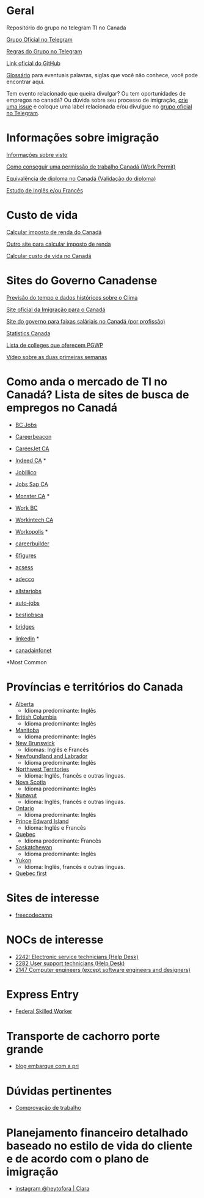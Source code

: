 # Geral
Repositório do grupo no telegram TI no Canada


[Grupo Oficial no Telegram](https://t.me/tinocanada)

[Regras do Grupo no Telegram](https://github.com/ti-no-canada/Geral/blob/master/regras-do-grupo.md)

[Link oficial do GitHub](https://github.com/ti-no-canada)

[Glossário](https://github.com/ti-no-canada/imigracao-para-o-canada/blob/master/glossario.md) para eventuais palavras, siglas que você não conhece, você pode encontrar aqui.

Tem evento relacionado que queira divulgar? Ou tem oportunidades de empregos no canadá? Ou dúvida sobre seu processo de imigração, 
[crie uma issue](https://github.com/ti-no-canada/Geral/issues/new) e coloque uma label relacionada e/ou divulgue no [grupo oficial no Telegram](https://t.me/tinocanada).

# Informações sobre imigração

[Informações sobre visto](https://github.com/ti-no-canada/Geral/blob/master/informacoes-gerais-sobre-visto.md)

[Como conseguir uma permissão de trabalho Canadá (Work Permit)](https://github.com/ti-no-canada/imigracao-para-o-canada/blob/master/como-conseguir-um-work-permit-no-canada.md)

[Equivalência de diploma no Canadá (Validação do diploma)](https://github.com/ti-no-canada/Geral/blob/master/validacao-de-diploma.md)

[Estudo de Inglês e/ou Francês](https://github.com/ti-no-canada/imigracao-para-o-canada/blob/master/dicas-de-idiomas.md)

# Custo de vida
[Calcular imposto de renda do Canadá](https://www.ey.com/ca/en/services/tax/tax-calculators-2018-personal-tax)

[Outro site para calcular imposto de renda](https://neuvoo.ca/tax-calculator/)

[Calcular custo de vida no Canadá](https://www.numbeo.com/cost-of-living/in/Toronto) 

# Sites do Governo Canadense
[Previsão do tempo e dados históricos sobre o Clima](https://weather.gc.ca/canada_e.html)

[Site oficial da Imigração para o Canadá](https://www.canada.ca/en/services/immigration-citizenship.html)

[Site do governo para faixas saláriais no Canadá (por profissão)](https://www.jobbank.gc.ca/explorecareers)

[Statistics Canada](https://www.statcan.gc.ca/eng/start)

[Lista de colleges que oferecem PGWP](https://www.canada.ca/en/immigration-refugees-citizenship/services/study-canada/study-permit/prepare/designated-learning-institutions-list.html)

[Vídeo sobre as duas primeiras semanas](https://www.youtube.com/watch?v=T0YifJfl0-k&feature=youtu.be)

# Como anda o mercado de TI no Canadá? Lista de sites de busca de empregos no Canadá
* [BC Jobs](https://www.bcjobs.ca)
* [Careerbeacon](http://www.careerbeacon.com)
* [CareerJet CA](http://www.careerjet.ca)
* [Indeed CA](http://www.indeed.ca) *
* [Jobillico](https://www.jobillico.com)
* [Jobs Sap CA](http://jobs.sap.com)
* [Monster CA](http://www.monster.ca) *
* [Work BC](http://www.workbc.ca)
* [Workintech CA](https://www.workintech.ca)
* [Workopolis](http://www.workopolis.com) *
* [careerbuilder](www.careerbuilder.ca)

* [6figures](www.6figures.com)
* [acsess](www.acsess.org)
* [adecco](www.adecco.ca)
* [allstarjobs](www.allstarjobs.ca)
* [auto-jobs](www.auto-jobs.ca)
* [bestjobsca](www.bestjobsca.com)
* [bridges](www.bridges.com)
* [linkedin](www.ca.linkedin.com) *
* [canadainfonet](www.canadainfonet.org)

<!-- www.canadajobexpo.com
www.canadajobs.com
www.canadiancareers.com
www.canadianjobs.com
www.careego.com
www.careeraim.com
www.careerbeacon.com
www.careeredge.ca
www.careerjet.ca
www.careerkey.com
www.charityvillage.com
www.cisystems.com
www.contactpoint.ca
www.cooljobscanada.com
www.coreservicesinc.com
www.dice.com
www.directjobs.ca
www.educationcanada.com
www.eluta.ca
www.fepsearchgroup.com
www.freshgigs.ca
www.geographyjobs.ca
www.glassdoor.ca
www.gurulink.ca
www.headhuntersdirectory.com
www.helpunlimited.ca
www.higherbracket.ca
www.hirecanada.ca
www.hireimmigrants.ca
www.hodes.com
www.hrinfodesk.com
www.hunt.ca
www.ianmartin.com
www.ictc-ctic.ca
www.indeed.ca
www.inteqna.com
www.jobbank.gc.ca
www.jobforum.ca
www.jobpostcanada.com
www.jobpostings.ca
www.jobs-emplois.gc.ca
www.jobs-open.ca
www.jobs.ca
www.jobs.itworldcanada.com
www.jobshark.com
www.jobsog.com
www.jobspress.com
www.JustTechJobs.com
www.kellyservices.ca
www.mechanicshub.com
www.mediajobsearchcanada.com
www.monster.ca
www.neuvoo.ca
www.prosearchnetworkgroup.com
www.qsic.org
www.quantum.ca
www.randstad.ca
www.resumark.com
www.salesforcesearch.com
www.simplyhired.ca
www.sisystems.com
www.studentsinbusiness.ca
www.talentegg.ca
www.TechCareers.com
www.theladders.com
www.vtrac.com
www.westforcecanada.com
www.workopolis.ca
www.workopolis.com
www.wowjobs.ca
www.youhaveaproject.com
www.youth.gc.ca
 -->

*Most Common

# Províncias e territórios do Canada
* [Alberta](https://github.com/OlvArthur/imigracao-para-o-canada/tree/master/provincias/Alberta) 
  - Idioma predominante: Inglês
* [British Columbia](https://github.com/OlvArthur/imigracao-para-o-canada/tree/master/provincias/British-Columbia)  
  - Idioma predominante: Inglês
* [Manitoba](https://en.wikipedia.org/wiki/Manitoba)  
  - Idioma predominante: Inglês
* [New Brunswick](https://en.wikipedia.org/wiki/New_Brunswick) 
  - Idiomas: Inglês e Francês
* [Newfoundland and Labrador](https://en.wikipedia.org/wiki/Newfoundland_and_Labrador)  
  - Idioma predominante: Inglês
* [Northwest Territories](https://en.wikipedia.org/wiki/Northwest_Territories)  
  - Idioma: Inglês, francês e outras linguas.
* [Nova Scotia](https://en.wikipedia.org/wiki/Nova_Scotia)  
  - Idioma predominante: Inglês
* [Nunavut](https://en.wikipedia.org/wiki/Nunavut)  
  - Idioma: Inglês, francês e outras linguas.
* [Ontario](https://en.wikipedia.org/wiki/Ontario)  
  - Idioma predominante: Inglês
* [Prince Edward Island](https://en.wikipedia.org/wiki/Prince_Edward_Island)  
  - Idioma: Inglês e Francês
* [Quebec](https://en.wikipedia.org/wiki/Quebec) 
  - Idioma predominante: Francês
* [Saskatchewan](https://en.wikipedia.org/wiki/Saskatchewan)  
  - Idioma predominante: Inglês
* [Yukon](https://en.wikipedia.org/wiki/Yukon)
  - Idioma: Inglês, francês e outras linguas.
* [Quebec first](https://www.quebecentete.com/en/working-in-quebec-city/job-offers/)  

# Sites de interesse
* [freecodecamp](https://www.freecodecamp.org/)

# NOCs de interesse

* [2242: Electronic service technicians (Help Desk)](http://noc.esdc.gc.ca/English/noc/Profile.aspx?val=2&val1=2242&ver=16)
* [2282 User support technicians (Help Desk)](http://noc.esdc.gc.ca/English/noc/Profile.aspx?val=2&val1=2282&ver=16)
* [2147 Computer engineers (except software engineers and designers)](http://noc.esdc.gc.ca/English/noc/Profile.aspx?val=2&val1=2147&ver=16&val65=help%20desk%20technician)
# Express Entry
 * [Federal Skilled Worker](https://github.com/OlvArthur/imigracao-para-o-canada/blob/master/FSW.md)
 
# Transporte de cachorro porte grande
 * [blog embarque com a pri](https://www.embarquecomapri.site/2017/01/30/transporte-de-cachorro-porte-grande-para-o-canada)
 
# Dúvidas pertinentes
 * [Comprovação de trabalho]()
 
# Planejamento financeiro detalhado baseado no estilo de vida do cliente e de acordo com o plano de imigração
 * [instagram @heytofora | Clara](https://www.instagram.com/heytofora/)
